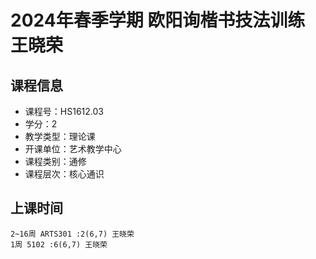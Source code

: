 # 2024年春季学期 欧阳询楷书技法训练 王晓荣






## 课程信息

- 课程号：HS1612.03
- 学分：2
- 教学类型：理论课
- 开课单位：艺术教学中心
- 课程类别：通修
- 课程层次：核心通识

## 上课时间

```
2~16周 ARTS301 :2(6,7) 王晓荣
1周 5102 :6(6,7) 王晓荣
```

